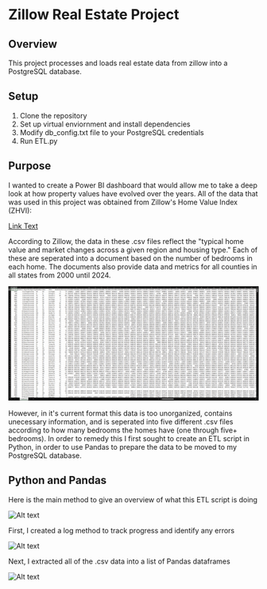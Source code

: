 # Zillow Real Estate Project

## Overview
This project processes and loads real estate data from zillow into a PostgreSQL database.

## Setup
1. Clone the repository
2. Set up virtual enviornment and install dependencies 
3. Modify db_config.txt file to your PostgreSQL credentials
4. Run ETL.py

## Purpose
I wanted to create a Power BI dashboard that would allow me to take a deep look at how property values
have evolved over the years. All of the data that was used in this project was obtained from Zillow's
Home Value Index (ZHVI):

[Link Text](https://www.zillow.com/research/data/)

According to Zillow, the data in these .csv files reflect the "typical home value and market changes
across a given region and housing type." Each of these are seperated into a document based on the number
of bedrooms in each home. The documents also provide data and metrics for all counties in all states from
2000 until 2024.

![DAX Image](images/zillow_data.png)

However, in it's current format this data is too unorganized, contains unecessary information, and is 
seperated into five different .csv files according to how many bedrooms the homes have (one through five+ bedrooms).
In order to remedy this I first sought to create an ETL script in Python, in order to use Pandas to prepare the 
data to be moved to my PostgreSQL database.

## Python and Pandas
Here is the main method to give an overview of what this ETL script is doing

![Alt text](real_estate_project/images/python/main.png)

First, I created a log method to track progress and identify any errors

![Alt text](real_estate_project/images/python/log_progress.png)

Next, I extracted all of the .csv data into a list of Pandas dataframes

![Alt text](real_estate_project/images/python/extract.png)






